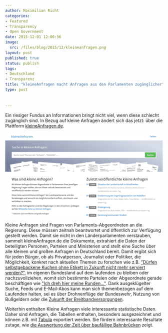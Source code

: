 ```yaml
---
author: Maximilian Richt
categories:
- Featured
- Transparency
- Open Government
date: 2015-12-01 12:00:56
image:
  src: /files/blog/2015/12/kleineanfragen.png
layout: post
published: true
status: publish
tags:
- Deutschland
- Transparenz
title: "kleineAnfragen macht Anfragen aus den Parlamenten zugänglicher"
type: post


---
```

Ein riesiger Fundus an Informationen bringt nicht viel, wenn diese schlecht zugänglich sind. In Bezug auf kleine Anfragen ändert sich das jetzt: über die Plattform [kleineAnfragen.de](https://kleineanfragen.de).

![image](/files/blog/2015/12/kleineanfragen-screenshot.png)

Kleine Anfragen sind Fragen von Parlaments-Abgeordneten an die Regierung. Diese müssen zeitnah beantwortet und öffentlich zur Verfügung gestellt werden. Damit sie nicht in den Länderparlamenten verstauben, sammelt kleineAnfragen.de die Dokumente, extrahiert die Daten der beteiligten Personen, Parteien und Ministerien und stellt eine Suche über alle kleinen und großen Anfragen in Deutschland bereit. Damit ergibt sich für jeden Bürger, ob als Privatperson, Journalist oder Politiker, die Möglichkeit, konkret nach aktuellen Themen zu forschen wie z.B. ["Dürfen selbstgebackene Kuchen ohne Etikett in Zukunft nicht mehr serviert werden?"](https://kleineanfragen.de/nordrhein-westfalen/16/7306-duerfen-selbstgebackene-kuchen-ohne-etikett-in-zukunft-nicht-mehr-serviert-werden), im eigenen Bundesland auf dem laufenden zu bleiben oder nachzuvollziehen, womit sich bestimmte Parteien oder Abgeordnete gerade beschäftigen wie ["Ich dreh hier meine Runden..."](https://kleineanfragen.de/berlin/17/17263-ich-dreh-hier-meine-runden). Dank ausgeklügelter Suche, Feeds und E-Mail-Abos kann man sich themenbezogen auf dem Laufenden halten, sei es über Drohnenflüge der Bundeswehr, Nutzung von Bußgeldern oder die [Zukunft der Breitbandversorgungen](https://kleineanfragen.de/bundestag/18/1666-zukunft-der-breitbandversorgung).

Weiterhin enthalten Kleine Anfragen viele interessante statistische Daten. Daher sind Anfragen, die Tabellen enthalten, besonders ausgezeichnet und können z.B. mit [Tabula](http://tabula.technology) exportiert werden. Sie fördern interessante Resultate zutage, wie [die Auswertung der Zeit über baufällige Bahnbrücken](http://blog.zeit.de/open-data/2014/09/02/deutsche-bahn-bruecken-daten/) zeigt.


